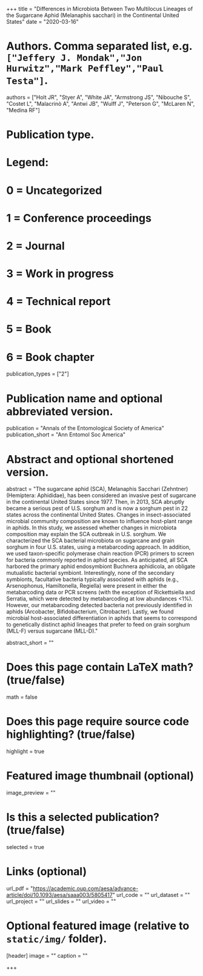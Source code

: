 +++
title = "Differences in Microbiota Between Two Multilocus Lineages of the Sugarcane Aphid (Melanaphis sacchari) in the Continental United States"
date = "2020-03-16"

# Authors. Comma separated list, e.g. `["Jeffery J. Mondak","Jon Hurwitz","Mark Peffley","Paul Testa"]`.
authors = ["Holt JR", "Styer A", "White JA", "Armstrong JS", "Nibouche S", "Costet L", "Malacrinò A", "Antwi JB", "Wulff J", "Peterson G", "McLaren N", "Medina RF"]

# Publication type.
# Legend:
# 0 = Uncategorized
# 1 = Conference proceedings
# 2 = Journal
# 3 = Work in progress
# 4 = Technical report
# 5 = Book
# 6 = Book chapter
publication_types = ["2"]

# Publication name and optional abbreviated version.
publication = "Annals of the Entomological Society of America"
publication_short = "Ann Entomol Soc America"

# Abstract and optional shortened version.
abstract = "The sugarcane aphid (SCA), Melanaphis Sacchari (Zehntner) (Hemiptera: Aphididae), has been considered an invasive pest of sugarcane in the continental United States since 1977. Then, in 2013, SCA abruptly became a serious pest of U.S. sorghum and is now a sorghum pest in 22 states across the continental United States. Changes in insect-associated microbial community composition are known to influence host-plant range in aphids. In this study, we assessed whether changes in microbiota composition may explain the SCA outbreak in U.S. sorghum. We characterized the SCA bacterial microbiota on sugarcane and grain sorghum in four U.S. states, using a metabarcoding approach. In addition, we used taxon-specific polymerase chain reaction (PCR) primers to screen for bacteria commonly reported in aphid species. As anticipated, all SCA harbored the primary aphid endosymbiont Buchnera aphidicola, an obligate mutualistic bacterial symbiont. Interestingly, none of the secondary symbionts, facultative bacteria typically associated with aphids (e.g., Arsenophonus, Hamiltonella, Regiella) were present in either the metabarcoding data or PCR screens (with the exception of Rickettsiella and Serratia, which were detected by metabarcoding at low abundances <1%). However, our metabarcoding detected bacteria not previously identified in aphids (Arcobacter, Bifidobacterium, Citrobacter). Lastly, we found microbial host-associated differentiation in aphids that seems to correspond to genetically distinct aphid lineages that prefer to feed on grain sorghum (MLL-F) versus sugarcane (MLL-D)."

abstract_short = ""

# Does this page contain LaTeX math? (true/false)
math = false

# Does this page require source code highlighting? (true/false)
highlight = true

# Featured image thumbnail (optional)
image_preview = ""

# Is this a selected publication? (true/false)
selected = true

# Links (optional)
url_pdf = "https://academic.oup.com/aesa/advance-article/doi/10.1093/aesa/saaa003/5805417"
url_code = ""
url_dataset = ""
url_project = ""
url_slides = ""
url_video = ""

# Optional featured image (relative to `static/img/` folder).
[header]
image = ""
caption = ""

+++
